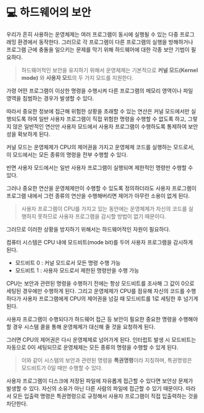 # 💻 하드웨어의 보안

우리가 흔히 사용하는 운영체제는 여러 프로그램이 동시에 실행될 수 있는 다중 프로그래밍 환경에서 동작한다. 그러므로 각 프로그램이 다른 프로그램의 실행을 방해하거나 프로그램 근에 충돌을 일으키는 문제를 막기 위해 하드웨어에 대한 각종 보안 기법이 필요하다.

> 하드웨어적인 보안을 유지하기 위해서 운영체제는 기본적으로 **커널 모드(Kernel mode)** 와 **사용자 모드**의 두 가지 모드를 지원한다.

가령 어떤 프로그램이 이상한 명령을 수행시켜 다른 프로그램의 메모리 영역이나 파일 영역을 침범하는 경우가 발생할 수 있다.

따라서 중요한 정보에 접근해 위험한 상황을 초래할 수 있는 연산은 커널 모드에서만 실행되도록 하여 일반 사용자 프로그램이 직접 위험한 명령을 수행할 수 없도록 하고, 그렇지 않은 일반적인 연산만 사용자 모드에서 사용자 프로그램이 수행하도록 통제하여 보안성을 확보하게 된다.

커널 모드는 운영체제가 CPU의 제어권을 가지고 운영체제 코드를 실행하는 모드로서, 이 모드에서는 모든 종류의 명령을 전부 수행할 수 있다.

반면 사용자 모드에서는 일반 사용자 프로그램이 실행되며 제한적인 명령만 수행할 수 있다.

그러나 중요한 연산을 운영체제만이 수행할 수 있도록 정의하더라도 사용자 프로그램이 프로그램 내에서 그런 종류의 연산을 수행해버리면 제어가 아무런 소용이 없게 된다.

> 사용자 프로그램이 CPU를 가지고 있는 동안에는 운영체제가 자신의 코드를 실행하지 못하므로 사용자 프로그램을 감시할 방법이 없기 때문이다.

그러므로 이러한 상황을 방지하기 위해서는 하드웨어적인 자원이 필요하다.

컴퓨터 시스템은 CPU 내에 모드비트(mode bit)를 두어 사용자 프로그램을 감시하게 된다.

- 모드비트 0 : 커널 모드로서 모든 명령 수행 가능
- 모드비트 1 : 사용자 모드로서 제한된 명령만을 수행 가능

CPU는 보안과 관련된 명령을 수행하기 전에는 항상 모드비트를 조사해 그 값이 0으로 세팅된 경우에만 수행하게 된다. 그리고 운영체제가 CPU를 점유해 자신의 코드를 수행하다가 사용자 프로그램에게 CPU의 제어권을 넘길 때 모드비트를 1로 세팅한 후 넘기게 된다.

사용자 프로그램이 수행되다가 하드웨어 접근 등 보안이 필요한 중요한 명령을 수행해야 할 경우 시스템 콜을 통해 운영체제가 대신해 줄 것을 요청하게 된다.

그러면 CPU의 제어권은 다시 운영체제로 넘어가게 된다. 인터럽트 발생 시 모드비트는 자동으로 0이 세팅되므로 운영체제는 모든 종류의 명령을 수행할 수 있게 된다.

> 이와 같이 시스템의 보안과 관련된 명령을 **특권명령**이라 지칭하며, 특권명령은 모드비트가 0일 때만 수행할 수 있다.

사용자 프로그램이 디스크에 저장된 파일에 자유롭게 접근할 수 있다면 보안상 문제가 발생할 수 있다. 자신의 소유가 아닌 다른 사람의 파일에 접근할 수 있기 때문이다. 따라서 모든 입출력 명령은 특권명령으로 규정해서 사용자 프로그램이 직접 입출력하는 것을 차단한다.
